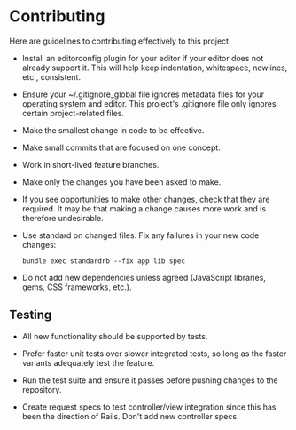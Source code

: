 # Contributing

Here are guidelines to contributing effectively to this project.

* Install an editorconfig plugin for your editor if your editor does not already
support it. This will help keep indentation, whitespace, newlines, etc.,
consistent.

* Ensure your ~/.gitignore_global file ignores metadata files for your operating
system and editor. This project's .gitignore file only ignores certain
project-related files.

* Make the smallest change in code to be effective.

* Make small commits that are focused on one concept.

* Work in short-lived feature branches.

* Make only the changes you have been asked to make.

* If you see opportunities to make other changes, check that they are required.
It may be that making a change causes more work and is therefore undesirable.

* Use standard on changed files. Fix any failures in your new code changes:

  `bundle exec standardrb --fix app lib spec`

* Do not add new dependencies unless agreed (JavaScript libraries, gems, CSS
frameworks, etc.).

## Testing

* All new functionality should be supported by tests.

* Prefer faster unit tests over slower integrated tests, so long as the faster
variants adequately test the feature.

* Run the test suite and ensure it passes before pushing changes to the
repository.

* Create request specs to test controller/view integration since this has been
the direction of Rails. Don't add new controller specs.
